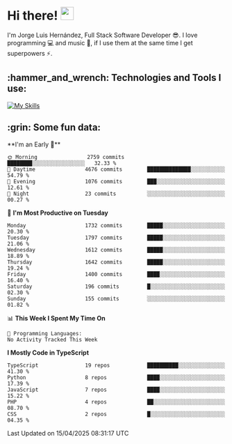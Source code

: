<h1 align="left">
 <abc>
  <br>Hi there! <img src="https://user-images.githubusercontent.com/42378118/110234147-e3259600-7f4e-11eb-95be-0c4047144dea.gif" width="30"><br>
 </abc>
</h1>

I'm Jorge Luis Hernández, Full Stack Software Developer :sunglasses:. I love programming :computer: and music :musical_score:, if I use them at the same time I get superpowers :zap:. 


<h2 align="left">:hammer_and_wrench: Technologies and Tools I use:</h2>

[![My Skills](https://skillicons.dev/icons?i=js,ts,html,css,py,vue,react,next,nest,postgres,mysql)](https://skillicons.dev)

<h2 align="left">:grin: Some fun data:</h2>
<!--START_SECTION:waka-->
**I'm an Early 🐤** 

```text
🌞 Morning                2759 commits        ████████░░░░░░░░░░░░░░░░░   32.33 % 
🌆 Daytime                4676 commits        ██████████████░░░░░░░░░░░   54.79 % 
🌃 Evening                1076 commits        ███░░░░░░░░░░░░░░░░░░░░░░   12.61 % 
🌙 Night                  23 commits          ░░░░░░░░░░░░░░░░░░░░░░░░░   00.27 % 
```
📅 **I'm Most Productive on Tuesday** 

```text
Monday                   1732 commits        █████░░░░░░░░░░░░░░░░░░░░   20.30 % 
Tuesday                  1797 commits        █████░░░░░░░░░░░░░░░░░░░░   21.06 % 
Wednesday                1612 commits        █████░░░░░░░░░░░░░░░░░░░░   18.89 % 
Thursday                 1642 commits        █████░░░░░░░░░░░░░░░░░░░░   19.24 % 
Friday                   1400 commits        ████░░░░░░░░░░░░░░░░░░░░░   16.40 % 
Saturday                 196 commits         █░░░░░░░░░░░░░░░░░░░░░░░░   02.30 % 
Sunday                   155 commits         ░░░░░░░░░░░░░░░░░░░░░░░░░   01.82 % 
```


📊 **This Week I Spent My Time On** 

```text
💬 Programming Languages: 
No Activity Tracked This Week
```

**I Mostly Code in TypeScript** 

```text
TypeScript               19 repos            ██████████░░░░░░░░░░░░░░░   41.30 % 
Python                   8 repos             ████░░░░░░░░░░░░░░░░░░░░░   17.39 % 
JavaScript               7 repos             ████░░░░░░░░░░░░░░░░░░░░░   15.22 % 
PHP                      4 repos             ██░░░░░░░░░░░░░░░░░░░░░░░   08.70 % 
CSS                      2 repos             █░░░░░░░░░░░░░░░░░░░░░░░░   04.35 % 
```




 Last Updated on 15/04/2025 08:31:17 UTC
<!--END_SECTION:waka-->
